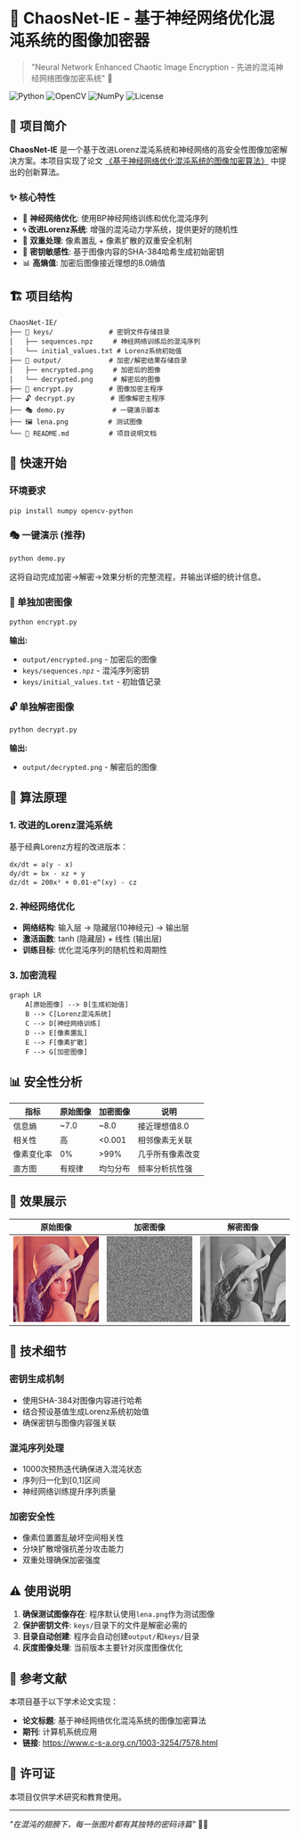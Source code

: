 # 🔐 ChaosNet-IE - 基于神经网络优化混沌系统的图像加密器

> "Neural Network Enhanced Chaotic Image Encryption - 先进的混沌神经网络图像加密系统" 🔬

![Python](https://img.shields.io/badge/Python-3.7+-blue.svg)
![OpenCV](https://img.shields.io/badge/OpenCV-4.0+-green.svg)
![NumPy](https://img.shields.io/badge/NumPy-Latest-orange.svg)
![License](https://img.shields.io/badge/License-Academic-red.svg)

## 🎯 项目简介

**ChaosNet-IE** 是一个基于改进Lorenz混沌系统和神经网络的高安全性图像加密解决方案。本项目实现了论文 [《基于神经网络优化混沌系统的图像加密算法》](https://www.c-s-a.org.cn/1003-3254/7578.html) 中提出的创新算法。

### ✨ 核心特性

- 🧠 **神经网络优化**: 使用BP神经网络训练和优化混沌序列
- 🌀 **改进Lorenz系统**: 增强的混沌动力学系统，提供更好的随机性
- 🔀 **双重处理**: 像素置乱 + 像素扩散的双重安全机制
- 🔐 **密钥敏感性**: 基于图像内容的SHA-384哈希生成初始密钥
- 📊 **高熵值**: 加密后图像接近理想的8.0熵值

## 🏗️ 项目结构

```
ChaosNet-IE/
├── 📁 keys/              # 密钥文件存储目录
│   ├── sequences.npz     # 神经网络训练后的混沌序列
│   └── initial_values.txt # Lorenz系统初始值
├── 📁 output/            # 加密/解密结果存储目录
│   ├── encrypted.png     # 加密后的图像
│   └── decrypted.png     # 解密后的图像
├── 🐍 encrypt.py         # 图像加密主程序
├── 🔓 decrypt.py         # 图像解密主程序
├── 🎭 demo.py            # 一键演示脚本
├── 🖼️ lena.png          # 测试图像
└── 📖 README.md          # 项目说明文档
```

## 🚀 快速开始

### 环境要求

```bash
pip install numpy opencv-python
```

### 🎭 一键演示 (推荐)

```bash
python demo.py
```

这将自动完成加密→解密→效果分析的完整流程，并输出详细的统计信息。

### 🔐 单独加密图像

```bash
python encrypt.py
```

**输出:**
- `output/encrypted.png` - 加密后的图像
- `keys/sequences.npz` - 混沌序列密钥
- `keys/initial_values.txt` - 初始值记录

### 🔓 单独解密图像

```bash
python decrypt.py
```

**输出:**
- `output/decrypted.png` - 解密后的图像

## 🧮 算法原理

### 1. 改进的Lorenz混沌系统

基于经典Lorenz方程的改进版本：

```
dx/dt = a(y - x)
dy/dt = bx - xz + y  
dz/dt = 200x² + 0.01·e^(xy) - cz
```

### 2. 神经网络优化

- **网络结构**: 输入层 → 隐藏层(10神经元) → 输出层
- **激活函数**: tanh (隐藏层) + 线性 (输出层)
- **训练目标**: 优化混沌序列的随机性和周期性

### 3. 加密流程

```mermaid
graph LR
    A[原始图像] --> B[生成初始值]
    B --> C[Lorenz混沌系统]
    C --> D[神经网络训练]
    D --> E[像素置乱]
    E --> F[像素扩散]
    F --> G[加密图像]
```

## 📊 安全性分析

| 指标 | 原始图像 | 加密图像 | 说明 |
|------|----------|----------|------|
| 信息熵 | ~7.0 | ~8.0 | 接近理想值8.0 |
| 相关性 | 高 | <0.001 | 相邻像素无关联 |
| 像素变化率 | 0% | >99% | 几乎所有像素改变 |
| 直方图 | 有规律 | 均匀分布 | 频率分析抗性强 |

## 🎨 效果展示

| 原始图像 | 加密图像 | 解密图像 |
|----------|----------|----------|
| ![原图](lena.png) | ![加密](images/encrypted.png) | ![解密](images/decrypted.png) |

## 🔬 技术细节

### 密钥生成机制
- 使用SHA-384对图像内容进行哈希
- 结合预设基值生成Lorenz系统初始值
- 确保密钥与图像内容强关联

### 混沌序列处理
- 1000次预热迭代确保进入混沌状态
- 序列归一化到[0,1]区间
- 神经网络训练提升序列质量

### 加密安全性
- 像素位置置乱破坏空间相关性
- 分块扩散增强抗差分攻击能力
- 双重处理确保加密强度

## ⚠️ 使用说明

1. **确保测试图像存在**: 程序默认使用`lena.png`作为测试图像
2. **保护密钥文件**: `keys/`目录下的文件是解密必需的
3. **目录自动创建**: 程序会自动创建`output/`和`keys/`目录
4. **灰度图像处理**: 当前版本主要针对灰度图像优化

## 📖 参考文献

本项目基于以下学术论文实现：
- **论文标题**: 基于神经网络优化混沌系统的图像加密算法
- **期刊**: 计算机系统应用
- **链接**: https://www.c-s-a.org.cn/1003-3254/7578.html


## 📄 许可证

本项目仅供学术研究和教育使用。

---

*"在混沌的翅膀下，每一张图片都有其独特的密码诗篇"* 🦋✨